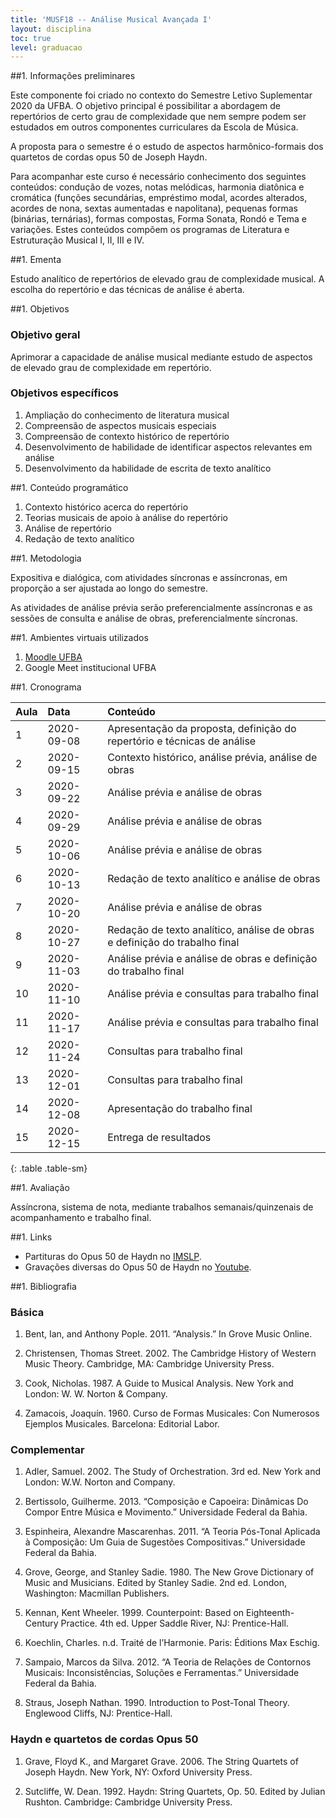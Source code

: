 ```yaml
---
title: 'MUSF18 -- Análise Musical Avançada I'
layout: disciplina
toc: true
level: graduacao
---
```


##1. Informações preliminares

Este componente foi criado no contexto do Semestre Letivo Suplementar
2020 da UFBA. O objetivo principal é possibilitar a abordagem de
repertórios de certo grau de complexidade que nem sempre podem ser
estudados em outros componentes curriculares da Escola de Música.

A proposta para o semestre é o estudo de aspectos harmônico-formais
dos quartetos de cordas opus 50 de Joseph Haydn.

Para acompanhar este curso é necessário conhecimento dos seguintes
conteúdos: condução de vozes, notas melódicas, harmonia diatônica e
cromática (funções secundárias, empréstimo modal, acordes alterados,
acordes de nona, sextas aumentadas e napolitana), pequenas formas
(binárias, ternárias), formas compostas, Forma Sonata, Rondó e Tema e
variações. Estes conteúdos compõem os programas de Literatura e
Estruturação Musical I, II, III e IV.

##1. Ementa

Estudo analítico de repertórios de elevado grau de complexidade
musical. A escolha do repertório e das técnicas de análise é aberta.

##1. Objetivos

### Objetivo geral

Aprimorar a capacidade de análise musical mediante estudo de aspectos de elevado grau de complexidade em repertório.

### Objetivos específicos

1. Ampliação do conhecimento de literatura musical
2. Compreensão de aspectos musicais especiais
3. Compreensão de contexto histórico de repertório
4. Desenvolvimento de habilidade de identificar aspectos relevantes em análise
5. Desenvolvimento da habilidade de escrita de texto analítico

##1. Conteúdo programático

1. Contexto histórico acerca do repertório
1. Teorias musicais de apoio à análise do repertório
1. Análise de repertório
1. Redação de texto analítico

##1. Metodologia

Expositiva e dialógica, com atividades síncronas e assíncronas, em
proporção a ser ajustada ao longo do semestre.

As atividades de análise prévia serão preferencialmente assíncronas e
as sessões de consulta e análise de obras, preferencialmente
síncronas.

##1. Ambientes virtuais utilizados

1. [Moodle UFBA](https://ava.ufba.br/course/view.php?id=13553)
1. Google Meet institucional UFBA

##1. Cronograma

| Aula | Data       | Conteúdo                                                                   |
|:-----|:-----------|:---------------------------------------------------------------------------|
| 1    | 2020-09-08 | Apresentação da proposta, definição do repertório e técnicas de análise    |
| 2    | 2020-09-15 | Contexto histórico, análise prévia, análise de obras                       |
| 3    | 2020-09-22 | Análise prévia e análise de obras                                          |
| 4    | 2020-09-29 | Análise prévia e análise de obras                                          |
| 5    | 2020-10-06 | Análise prévia e análise de obras                                          |
| 6    | 2020-10-13 | Redação de texto analítico e análise de obras                              |
| 7    | 2020-10-20 | Análise prévia e análise de obras                                          |
| 8    | 2020-10-27 | Redação de texto analítico, análise de obras e definição do trabalho final |
| 9    | 2020-11-03 | Análise prévia e análise de obras e definição do trabalho final            |
| 10   | 2020-11-10 | Análise prévia e consultas para trabalho final                             |
| 11   | 2020-11-17 | Análise prévia e consultas para trabalho final                             |
| 12   | 2020-11-24 | Consultas para trabalho final                                              |
| 13   | 2020-12-01 | Consultas para trabalho final                                              |
| 14   | 2020-12-08 | Apresentação do trabalho final                                             |
| 15   | 2020-12-15 | Entrega de resultados                                                      |
{: .table .table-sm}

##1. Avaliação

Assíncrona, sistema de nota, mediante trabalhos semanais/quinzenais de
acompanhamento e trabalho final.

<!-- ##1. Trabalhos -->

<!-- ##1. Recursos disponíveis -->

##1. Links

- Partituras do Opus 50 de Haydn no [IMSLP](https://imslp.org/wiki/String_Quartets,_Op.50_(Haydn,_Joseph)).
- Gravações diversas do Opus 50 de Haydn no [Youtube](https://www.youtube.com/results?search_query=haydn+op.50).

##1. Bibliografia

### Básica

1. Bent, Ian, and Anthony Pople. 2011. “Analysis.” In Grove Music
   Online.

1. Christensen, Thomas Street. 2002. The Cambridge History of Western
   Music Theory. Cambridge, MA: Cambridge University Press.

1. Cook, Nicholas. 1987. A Guide to Musical Analysis. New York and
   London: W. W. Norton & Company.

1. Zamacois, Joaquín. 1960. Curso de Formas Musicales: Con Numerosos
   Ejemplos Musicales. Barcelona: Editorial Labor.

### Complementar

1. Adler, Samuel. 2002. The Study of Orchestration. 3rd ed. New York
   and London: W.W. Norton and Company.

1. Bertissolo, Guilherme. 2013. “Composição e Capoeira: Dinâmicas Do
   Compor Entre Música e Movimento.” Universidade Federal da Bahia.

1. Espinheira, Alexandre Mascarenhas. 2011. “A Teoria Pós-Tonal
   Aplicada à Composição: Um Guia de Sugestões Compositivas.”
   Universidade Federal da Bahia.

1. Grove, George, and Stanley Sadie. 1980. The New Grove Dictionary of
   Music and Musicians. Edited by Stanley Sadie. 2nd ed. London,
   Washington: Macmillan Publishers.

1. Kennan, Kent Wheeler. 1999. Counterpoint: Based on
   Eighteenth-Century Practice. 4th ed. Upper Saddle River, NJ:
   Prentice-Hall.

1. Koechlin, Charles. n.d. Traité de l’Harmonie. Paris: Éditions Max
   Eschig.

1. Sampaio, Marcos da Silva. 2012. “A Teoria de Relações de Contornos
   Musicais: Inconsistências, Soluções e Ferramentas.” Universidade
   Federal da Bahia.

1. Straus, Joseph Nathan. 1990. Introduction to Post-Tonal
   Theory. Englewood Cliffs, NJ: Prentice-Hall.

### Haydn e quartetos de cordas Opus 50

1. Grave, Floyd K., and Margaret Grave. 2006. The String Quartets of
   Joseph Haydn. New York, NY: Oxford University
   Press.

1. Sutcliffe, W. Dean. 1992. Haydn: String Quartets, Op. 50. Edited by
   Julian Rushton. Cambridge: Cambridge University Press.
